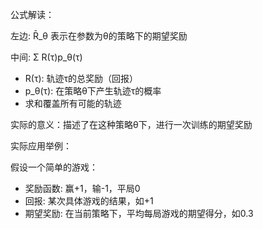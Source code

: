 公式解读：

左边: R̄\_θ  表示在参数为θ的策略下的期望奖励

中间: Σ R(τ)p\_θ(τ)

* R(τ):  轨迹τ的总奖励（回报）
* p\_θ(τ):  在策略θ下产生轨迹τ的概率
* 求和覆盖所有可能的轨迹

实际的意义：描述了在这种策略θ下，进行一次训练的期望奖励


实际应用举例：

假设一个简单的游戏：

* 奖励函数:  赢+1，输-1，平局0
* 回报:  某次具体游戏的结果，如+1
* 期望奖励:  在当前策略下，平均每局游戏的期望得分，如0.3
